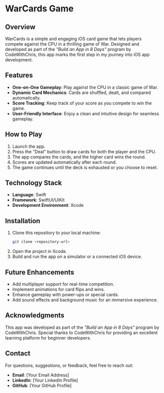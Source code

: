 # WarCards Game

## Overview
WarCards is a simple and engaging iOS card game that lets players compete against the CPU in a thrilling game of War. Designed and developed as part of the *"Build an App in 8 Days"* program by CodeWithChris, this app marks the first step in my journey into iOS app development.

## Features
- **One-on-One Gameplay**: Play against the CPU in a classic game of War.
- **Dynamic Card Mechanics**: Cards are shuffled, dealt, and compared automatically.
- **Score Tracking**: Keep track of your score as you compete to win the game.
- **User-Friendly Interface**: Enjoy a clean and intuitive design for seamless gameplay.

## How to Play
1. Launch the app.
2. Press the "Deal" button to draw cards for both the player and the CPU.
3. The app compares the cards, and the higher card wins the round.
4. Scores are updated automatically after each round.
5. The game continues until the deck is exhausted or you choose to reset.

## Technology Stack
- **Language**: Swift
- **Framework**: SwiftUI/UIKit
- **Development Environment**: Xcode

## Installation
1. Clone this repository to your local machine:
   ```bash
   git clone <repository-url>
   ```
2. Open the project in Xcode.
3. Build and run the app on a simulator or a connected iOS device.

## Future Enhancements
- Add multiplayer support for real-time competition.
- Implement animations for card flips and wins.
- Enhance gameplay with power-ups or special cards.
- Add sound effects and background music for an immersive experience.

## Acknowledgments
This app was developed as part of the *"Build an App in 8 Days"* program by CodeWithChris. Special thanks to CodeWithChris for providing an excellent learning platform for beginner developers.

## Contact
For questions, suggestions, or feedback, feel free to reach out:
- **Email**: [Your Email Address]
- **LinkedIn**: [Your LinkedIn Profile]
- **GitHub**: [Your GitHub Profile]
